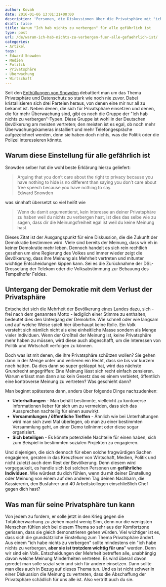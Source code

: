 ```yaml
---
author: Kovah
date: 2016-01-06 13:01:21+00:00
description: 'Personen, die Diskussionen über die Privatsphäre mit "ich hab nichts zu verbergen" beenden, tragen aktiv zu einer Zerstörung der Demokratie bei und schaden gleichzeitig denen, die ihre Privatsphäre verteidigen wollen'
draft: false
title: Warum "Ich hab nichts zu verbergen" für alle gefährlich ist
type: post
url: /de/warum-ich-hab-nichts-zu-verbergen-fuer-alle-gefaehrlich-ist/
categories:
- Artikel
tags:
- Edward Snowden
- Medien
- Politik
- Privatsphäre
- Überwachung
- Wirtschaft
---
```


Seit den [Enthüllungen von Snowden](https://de.wikipedia.org/wiki/Globale_%C3%9Cberwachungs-_und_Spionageaff%C3%A4re) debattiert man um das Thema Privatsphäre und Datenschutz so stark wie noch nie zuvor. Dabei kristallisieren sich drei Parteien heraus, von denen eine mir nur all zu bekannt ist. Neben denen, die sich für Privatsphäre einsetzen und denen, die für mehr Überwachung sind, gibt es noch die Gruppe der "Ich hab nichts zu verbergen"-Typen. Diese Gruppe ist wohl in der Deutschen Bevölkerung am meisten vertreten; den meisten ist es egal, ob noch mehr Überwachungskameras installiert und mehr Telefongespräche aufgezeichnet werden, denn sie haben doch nichts, was die Politik oder die Polizei interessieren könnte.


## Warum diese Einstellung für alle gefährlich ist

Snowden selber hat die wohl beste Erklärung hierzu geliefert:

> Arguing that you don’t care about the right to privacy because you have nothing to hide is no different than saying you don’t care about free speech because you have nothing to say.  
Edward Snowden

was sinnhaft übersetzt so viel heißt wie

> Wenn du damit argumentierst, kein Interesse an deiner Privatsphäre zu haben weil du nichts zu verbergen hast, ist dies das selbe wie zu sagen, dass dir die Meinungsfreiheit egal ist weil du keine Meinung hast.

Dieses Zitat ist der Ausgangspunkt für eine Diskussion, die die Zukunft der Demokratie bestimmen wird. Viele sind bereits der Meinung, dass wir eh in keiner Demokratie mehr leben. Dennoch handelt es sich rein rechtlich gesehen um eine Regierung des Volkes und immer wieder zeigt die Bevölkerung, dass ihre Meinung als Mehrheit vertreten und mitunter wichtige Entscheidungen kippen kann. Sei es die Zurücknahme der DSL-Drosselung der Telekom oder die Volksabstimmung zur Bebauung des Tempelhofer Feldes.


## Untergang der Demokratie mit dem Verlust der Privatsphäre

Entscheidet sich die Mehrheit der Bevölkerung eines Landes dazu, sich - frei nach dem genannten Motto - lediglich einer Stimme zu enthalten, bedeutet dies den Untergang der Demokrtie. Wie schnell oder wie langsam und auf welche Weise spielt hier überhaupt keine Rolle.
Ein Volk versteht sich nämlich nicht als eine einheitliche Masse sondern als Menge vieler Individuen. Wenn der Großteil der Meinung ist, keine Privatsphäre mehr haben zu müssen, wird diese auch abgeschafft, um die Interessen von Politik und Wirtschaft verfolgen zu können.

Doch was ist mit denen, die ihre Privatsphäre schützen wollen? Sie gehen dann in der Menge unter und verlieren ein Recht, dass sie bis vor kurzem noch hatten. Da dies dann so super geklappt hat, wird das nächste Grundrecht angegriffen: Eine Meinung lässt sich recht einfach zensieren. Warum erlässt man dann also kein Gesetz das es einem verbietet, öffentlich eine kontroverse Meinung zu vertreten? Was geschieht dann?

Man beginnt spätestens dann, anders über folgende Dinge nachzudenken:

* **Unterhaltungen** - Man behält bestimmte, vielleicht zu kontoverse Informationen lieber für sich um zu vermeiden, dass sich das Aussprechen nachteilig für einen auswirkt.
* **Versammlungen / öffentliche Treffen** - Ähnlich wie bei Unterhaltungen wird man sich zwei Mal überlegen, ob man zu einer bestimmten Versammlung geht, an einer Demo teilnimmt oder diese sogar organisiert.
* **Sich beteiligen** - Es könnte potenzielle Nachteile für einen haben, sich zum Beispiel in bestimmten sozialen Projekten zu engagieren.

Und diejenigen, die sich dennoch für eben solche fragwürdigen Sachen engagieren, geraten in das Kreuzfeuer von Wirtschaft, Medien, Politik und nicht zuletzt auch dem Rest der Bevölkerung. Denn diesem wird vorgegaukelt, es handle sich bei solchen Personen um **gefährliche Individuen**.
Wie würdest du dich fühlen, wenn du mit deiner Einstellung oder Meinung von einem auf den anderen Tag deinen Nachbarn, die Kassiererin, den Busfahrer und 40 Arbeitskollegen einschließlich Chef gegen dich hast?


## Was man für seine Privatsphäre tun kann

Von jedem zu fordern, er solle jetzt in den Krieg gegen die Totalüberwachung zu ziehen macht wenig Sinn, denn nur die wenigsten Menschen fühlen sich bei diesem Thema so sehr aus der Komfortzone gerissen, dass sie gleich demonstrieren gehen würden.
Viel wichtiger ist es, dass sich die grundsätzliche Einstellung zum Thema Privatsphäre ändert. Aus einem "ich habe nichts zu verbergen" sollte mindestens ein "ich habe nichts zu verbergen, **aber sie ist trotzdem wichtig für uns**" werden. Denn wir sind ein Volk. Entscheidungen der Mehrheit betreffen alle, unabhängig davon welche Meinung Minderheiten vertreten. Es wird überall davon geredet man solle sozial sein und sich für andere einsetzen. Dann sollte man dies auch in Bezug auf dieses Thema tun. Und es ist nicht schwer in einer Diskussion die Meinung zu vertreten, dass die Abschaffung der Privatsphäre schädlich für uns alle ist. Also vertritt auch du sie.
